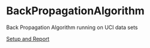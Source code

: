 # BackPropagationAlgorithm
Back Propagation Algorithm running on UCI data sets

[Setup and Report](https://github.com/billcccheng/BackPropagationAlgorithm/blob/master/Report/Neural%20Network.pdf)

